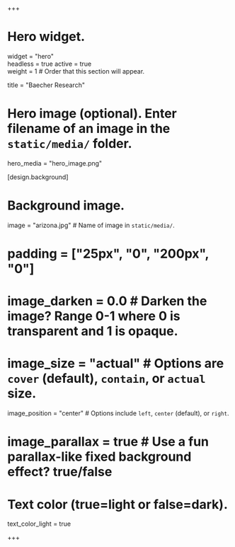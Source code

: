 +++
# Hero widget.
widget = "hero"  
headless = true 
active = true  
weight = 1  # Order that this section will appear.

title = "Baecher Research"

# Hero image (optional). Enter filename of an image in the `static/media/` folder.
 hero_media = "hero_image.png"

[design.background]

  # Background image.
   image = "arizona.jpg"  # Name of image in `static/media/`.
  # padding = ["25px", "0", "200px", "0"]
  # image_darken = 0.0  # Darken the image? Range 0-1 where 0 is transparent and 1 is opaque.
  # image_size = "actual"  #  Options are `cover` (default), `contain`, or `actual` size.
   image_position = "center"  # Options include `left`, `center` (default), or `right`.
  # image_parallax = true  # Use a fun parallax-like fixed background effect? true/false
  
  # Text color (true=light or false=dark).
  text_color_light = true

+++
